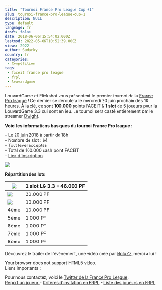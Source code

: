 ```yaml
---
title: "Tournoi France Pro League Cup #1"
slug: tournoi-france-pro-league-cup-1
description: NULL
type: default
language: fr
draft: false
date: 2018-06-06T15:54:02.000Z
lastmod: 2022-05-06T10:52:39.000Z
views: 2922
author: Sudarky
country: fr
categories:
 - Compétition
tags:
 - faceit france pro league
 - frpl
 - louvardgame
---
```

LouvardGame et Flickshot vous présentent le premier tournoi de la [France Pro league](http://frpl-face.it) ! Ce dernier se déroulera le mercredi 20 juin prochain dès 18 heures. À la clé, ce sont **100.000** points FACEIT & **1 slot** de 5 joueurs pour la LouvardGame 3.3 qui sont en jeu. Le tournoi sera casté entièrement par le streamer [Dwight](https://twitter.com/Dwight44954).

**Voici les informations basiques du tournoi France Pro league :**

\- Le 20 juin 2018 à partir de 18h  
\- Nombre de slot : 64  
\- Tout level acceptés  
\- Total de 100.000 cash point FACEIT  
\- [Lien d'inscription](https://www.faceit.com/fr/csgo/tournament/e6bfe81d-96de-4d05-9516-da4de29330df)

![](https://flickshot-ue.s3.eu-west-2.amazonaws.com/flickshot/article/5b14ef9195c93/images/HFrx3k3xru2yQ1m2JkwyltSXDscWhuSGZmcySMJf.png)

**Répartition des lots**

| ![](https://flickshot-ue.s3.eu-west-2.amazonaws.com/flickshot/article/5b14ef9195c93/images/C9rSzjszszqaKjImMX6BZMOqWiiro0htxqmeEFDl.png) | 1 slot LG 3.3 + 46.000 PF |
| ---------------------------------------------------------------------------------------------------------------------------------------- | ------------------------- |
| ![](https://flickshot-ue.s3.eu-west-2.amazonaws.com/flickshot/article/5b14ef9195c93/images/8EIpjBDCBm2iG2kSPAsRrG3XNViP3DnaT6xkAsQz.png) | 30.000 PF                 |
| ![](https://flickshot-ue.s3.eu-west-2.amazonaws.com/flickshot/article/5b14ef9195c93/images/F1NcIfw9XEN4s35jllJUCdyoKf1wmbrLCEXmyDkY.png) | 10.000 PF                 |
| 4ème                                                                                                                                     | 10.000 PF                 |
| 5ème                                                                                                                                     | 1.000 PF                  |
| 6ème                                                                                                                                     | 1.000 PF                  |
| 7ème                                                                                                                                     | 1.000 PF                  |
| 8ème                                                                                                                                     | 1.000 PF                  |

  
Découvrez le trailer de l'événement, une vidéo crée par [NoluZz](https://twitter.com/NoluZz%5FOW), merci à lui !

Your browser does not support HTML5 video.  
Liens importants :

Pour nous contactez, voici le [Twitter de la France Pro League](https://twitter.com/FranceProLeague).  
[Report un joueur ](http://bit.ly/frpl-report)\- [Critères d'invitation en FRPL](http://bit.ly/frpl-critere) \- [Liste des joueurs en FRPL](http://bit.ly/frpl-liste)
